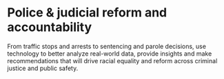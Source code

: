 # Police & judicial reform and accountability

From traffic stops and arrests to sentencing and parole decisions, use technology to better analyze real-world data, provide insights and make recommendations that will drive racial equality and reform across criminal justice and public safety.
